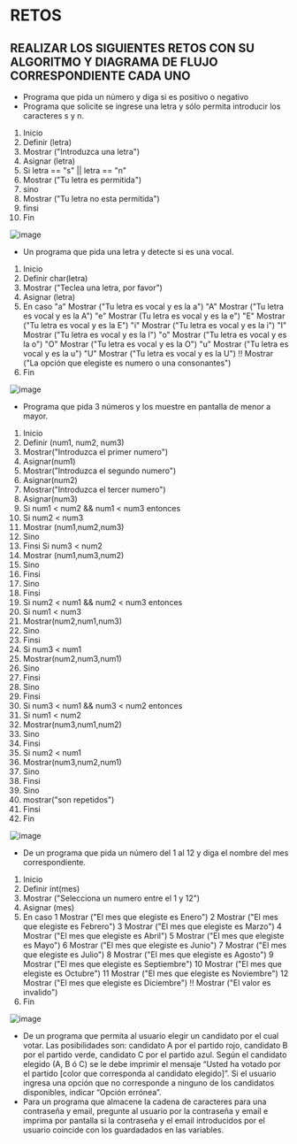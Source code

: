 # RETOS
## REALIZAR LOS SIGUIENTES RETOS CON SU ALGORITMO Y DIAGRAMA DE FLUJO CORRESPONDIENTE CADA UNO 

* Programa que pida un número y diga si es positivo o negativo
* Programa que solicite se ingrese una letra y sólo permita introducir los caracteres s y n.

1. Inicio
2. Definir (letra)
3. Mostrar ("Introduzca una letra")
4. Asignar (letra)
5. Si letra == "s" || letra == "n"
6. Mostrar ("Tu letra es permitida")
7. sino
8. Mostrar ("Tu letra no esta permitida")
9. finsi
10. Fin

![image](https://user-images.githubusercontent.com/34118685/164291189-489fe20c-2507-4c3c-a566-313bcbddfa95.png)





* Un programa que pida una letra y detecte si es una vocal. 

1. Inicio
2. Definir char(letra)
3. Mostrar ("Teclea una letra, por favor")
4. Asignar (letra)
5. En caso
      "a" Mostrar ("Tu letra es vocal y es la a")
      "A" Mostrar ("Tu letra es vocal y es la A")
      "e" Mostrar (Tu letra es vocal y es la e")
      "E" Mostrar ("Tu letra es vocal y es la E")
      "i" Mostrar ("Tu letra es vocal y es la i")
      "I" Mostrar ("Tu letra es vocal y es la I")
      "o" Mostrar ("Tu letra es vocal y es la o")
      "O" Mostrar ("Tu letra es vocal y es la O")
      "u" Mostrar ("Tu letra es vocal y es la u")
      "U" Mostrar ("Tu letra es vocal y es la U")
      !! Mostrar ("La opción que elegiste es numero o una consonantes")
  6. Fin
 
 ![image](https://user-images.githubusercontent.com/34118685/164532243-596ab1cd-3b5f-4efa-9197-305a81896c6c.png)


* Programa que pida 3 números y los muestre en pantalla de menor a mayor.  

1. Inicio
2. Definir (num1, num2, num3)
3. Mostrar("Introduzca el primer numero")
4. Asignar(num1)
5. Mostrar("Introduzca el segundo numero")
6. Asignar(num2)
7. Mostrar("Introduzca el tercer numero")
8. Asignar(num3)
9. Si num1 < num2 && num1 < num3 entonces
10.   Si num2 < num3
11.   Mostrar (num1,num2,num3)
12.   Sino
13.   Finsi
      Si num3 < num2
14.   Mostrar (num1,num3,num2)
15.   Sino
16.   Finsi
17. Sino
18. Finsi
19. Si num2 < num1 && num2 < num3 entonces
20.   Si num1 < num3
21.   Mostrar(num2,num1,num3)
22.   Sino
23.   Finsi
24.   Si num3 < num1
25.   Mostrar(num2,num3,num1)
26.   Sino
27.   Finsi
28. Sino
29. Finsi
30. Si num3 < num1 && num3 < num2 entonces
31.   Si num1 < num2
32.   Mostrar(num3,num1,num2)
33.   Sino
34.   Finsi
35.   Si num2 < num1
36.   Mostrar(num3,num2,num1)
37.   Sino 
38.   Finsi
39. Sino
40. mostrar("son repetidos")
41. Finsi
42. Fin

![image](https://user-images.githubusercontent.com/34118685/164295175-c4b867dd-441a-4f7b-8979-35211b0bdb8c.png)




* De un programa que pida un número del 1 al 12 y diga el nombre del mes correspondiente.

1. Inicio
2. Definir int(mes) 
3. Mostrar ("Selecciona un numero entre el 1 y 12")
4. Asignar (mes)
5. En caso
      1 Mostrar ("El mes que elegiste es Enero")
      2 Mostrar ("El mes que elegiste es Febrero")
      3 Mostrar ("El mes que elegiste es Marzo")
      4 Mostrar ("El mes que elegiste es Abril")
      5 Mostrar ("El mes que elegiste es Mayo")
      6 Mostrar ("El mes que elegiste es Junio")
      7 Mostrar ("El mes que elegiste es Julio")
      8 Mostrar ("El mes que elegiste es Agosto")
      9 Mostrar ("El mes que elegiste es Septiembre")
      10 Mostrar ("El mes que elegiste es Octubre")
      11 Mostrar ("El mes que elegiste es Noviembre")
      12 Mostrar ("El mes que elegiste es Diciembre")
      !! Mostrar ("El valor es invalido")
 6. Fin
 
 ![image](https://user-images.githubusercontent.com/34118685/164525520-e3206978-cb40-45b2-9332-55a44b28b009.png)

 
* De un programa que permita al usuario elegir un candidato por el cual votar. Las posibilidades son: candidato A por el partido rojo, candidato B por el partido verde, candidato C por el partido azul. Según el candidato elegido (A, B ó C) se le debe imprimir el mensaje “Usted ha votado por el partido [color que corresponda al candidato elegido]”. Si el usuario ingresa una opción que no corresponde a ninguno de los candidatos disponibles, indicar “Opción errónea”.
* Para un programa que almacene la cadena de caracteres para una contraseña y email, pregunte al usuario por la contraseña y email e imprima por pantalla si la contraseña y el email introducidos por el usuario coincide con los guardadados en las variables.
